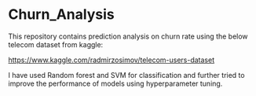 # Churn_Analysis

This repository contains prediction analysis on churn rate using the below telecom dataset from kaggle:

https://www.kaggle.com/radmirzosimov/telecom-users-dataset

I have used Random forest and SVM for classification and further tried to improve the performance of models using hyperparameter tuning.
